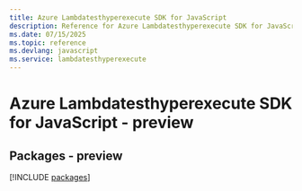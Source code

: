 ```yaml
---
title: Azure Lambdatesthyperexecute SDK for JavaScript
description: Reference for Azure Lambdatesthyperexecute SDK for JavaScript
ms.date: 07/15/2025
ms.topic: reference
ms.devlang: javascript
ms.service: lambdatesthyperexecute
---
```

# Azure Lambdatesthyperexecute SDK for JavaScript - preview
## Packages - preview
[!INCLUDE [packages](lambdatesthyperexecute-index.md)]